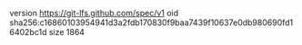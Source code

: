 version https://git-lfs.github.com/spec/v1
oid sha256:c16860103954941d3a2fdb170830f9baa7439f10637e0db980690fd16402bc1d
size 1864
